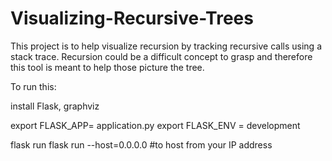 # Visualizing-Recursive-Trees

This project is to help visualize recursion by tracking recursive calls using a stack trace. Recursion could be a difficult concept to grasp and therefore this tool is meant to help those picture the tree. 

To run this: 

install Flask, graphviz

export FLASK_APP= application.py
export FLASK_ENV = development 

flask run
flask run --host=0.0.0.0 #to host from your IP address
